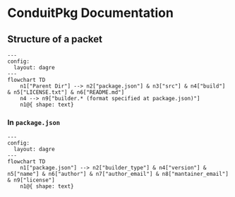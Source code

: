 # ConduitPkg Documentation

## Structure of a packet

```mermaid
---
config:
  layout: dagre
---
flowchart TD
    n1["Parent Dir"] --> n2["package.json"] & n3["src"] & n4["build"] & n5["LICENSE.txt"] & n6["README.md"]
    n4 --> n9["builder.* (format specified at package.json)"]
    n1@{ shape: text}
```

### In ```package.json```

```mermaid
---
config:
  layout: dagre
---
flowchart TD
    n1["package.json"] --> n2["builder_type"] & n4["version"] & n5["name"] & n6["author"] & n7["author_email"] & n8["mantainer_email"] & n9["license"]
    n1@{ shape: text}
```